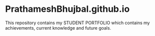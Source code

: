 # PrathameshBhujbal.github.io

This repository contains my STUDENT PORTFOLIO which contains my achievements, current knowledge and future goals.
